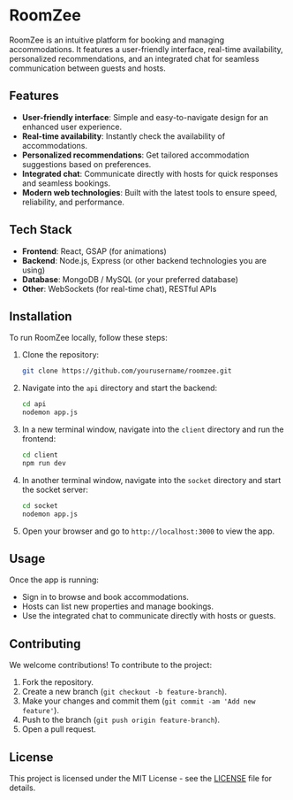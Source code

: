 
# RoomZee

RoomZee is an intuitive platform for booking and managing accommodations. It features a user-friendly interface, real-time availability, personalized recommendations, and an integrated chat for seamless communication between guests and hosts.

## Features

- **User-friendly interface**: Simple and easy-to-navigate design for an enhanced user experience.
- **Real-time availability**: Instantly check the availability of accommodations.
- **Personalized recommendations**: Get tailored accommodation suggestions based on preferences.
- **Integrated chat**: Communicate directly with hosts for quick responses and seamless bookings.
- **Modern web technologies**: Built with the latest tools to ensure speed, reliability, and performance.

## Tech Stack

- **Frontend**: React, GSAP (for animations)
- **Backend**: Node.js, Express (or other backend technologies you are using)
- **Database**: MongoDB / MySQL (or your preferred database)
- **Other**: WebSockets (for real-time chat), RESTful APIs

## Installation

To run RoomZee locally, follow these steps:

1. Clone the repository:

   ```bash
   git clone https://github.com/yourusername/roomzee.git
   ```

2. Navigate into the `api` directory and start the backend:

   ```bash
   cd api
   nodemon app.js
   ```

3. In a new terminal window, navigate into the `client` directory and run the frontend:

   ```bash
   cd client
   npm run dev
   ```

4. In another terminal window, navigate into the `socket` directory and start the socket server:

   ```bash
   cd socket
   nodemon app.js
   ```

5. Open your browser and go to `http://localhost:3000` to view the app.

## Usage

Once the app is running:

- Sign in to browse and book accommodations.
- Hosts can list new properties and manage bookings.
- Use the integrated chat to communicate directly with hosts or guests.

## Contributing

We welcome contributions! To contribute to the project:

1. Fork the repository.
2. Create a new branch (`git checkout -b feature-branch`).
3. Make your changes and commit them (`git commit -am 'Add new feature'`).
4. Push to the branch (`git push origin feature-branch`).
5. Open a pull request.

## License

This project is licensed under the MIT License - see the [LICENSE](LICENSE) file for details.

